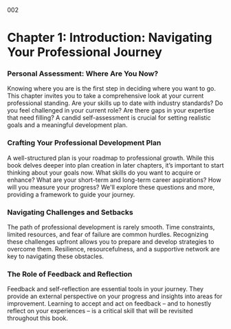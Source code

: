 002


# **Chapter 1: Introduction: Navigating Your Professional Journey**


### Personal Assessment: Where Are You Now?

Knowing where you are is the first step in deciding where
you want to go. This chapter invites you to take a comprehensive look at your
current professional standing. Are your skills up to date with industry
standards? Do you feel challenged in your current role? Are there gaps in your
expertise that need filling? A candid self-assessment is crucial for setting
realistic goals and a meaningful development plan.

### ****Crafting Your Professional Development Plan****

A well-structured plan is your roadmap to professional
growth. While this book delves deeper into plan creation in later chapters,
it’s important to start thinking about your goals now. What skills do you want
to acquire or enhance? What are your short-term and long-term career
aspirations? How will you measure your progress? We'll explore these questions
and more, providing a framework to guide your journey.

### ****Navigating Challenges and Setbacks****

The path of professional development is rarely smooth. Time
constraints, limited resources, and fear of failure are common hurdles.
Recognizing these challenges upfront allows you to prepare and develop
strategies to overcome them. Resilience, resourcefulness, and a supportive
network are key to navigating these obstacles.

### ****The Role of Feedback and Reflection****

Feedback and self-reflection are essential tools in your
journey. They provide an external perspective on your progress and insights
into areas for improvement. Learning to accept and act on feedback – and to
honestly reflect on your experiences – is a critical skill that will be
revisited throughout this book.
